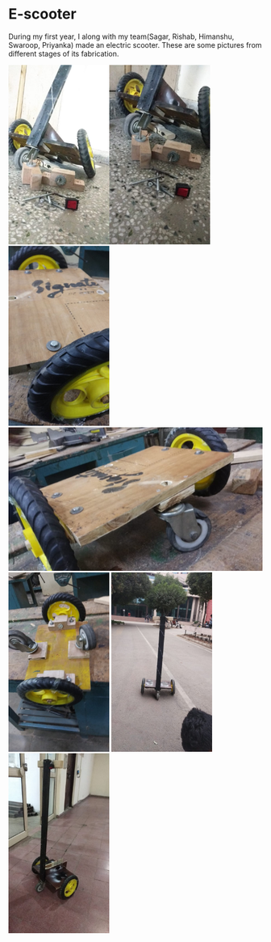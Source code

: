 # E-scooter
During my first year, I along with my team(Sagar, Rishab, Himanshu, Swaroop, Priyanka) made an electric scooter. These are some pictures from different stages of its fabrication.

<img src="https://github.com/4rr0w/E-scooter/blob/main/images/1.jpeg" width="200"><img src="https://github.com/4rr0w/E-scooter/blob/main/images/2.jpeg" width="200"><img src="https://github.com/4rr0w/E-scooter/blob/main/images/3.jpeg" width="200">
<img src="https://github.com/4rr0w/E-scooter/blob/main/images/4.jpeg" width="600">
<img src="https://github.com/4rr0w/E-scooter/blob/main/images/5.jpeg" width="200">
<img src="https://github.com/4rr0w/E-scooter/blob/main/images/6.jpeg" width="200">
<img src="https://github.com/4rr0w/E-scooter/blob/main/images/7.jpeg" width="200">
